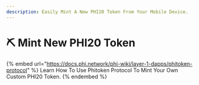 ```yaml
---
description: Easily Mint A New PHI20 Token From Your Mobile Device.
---
```


# ⛏ Mint New PHI20 Token

{% embed url="https://docs.phi.network/phi-wiki/layer-1-dapps/phitoken-protocol" %}
Learn How To Use Phitoken Protocol To Mint Your Own Custom PHI20 Token.
{% endembed %}
